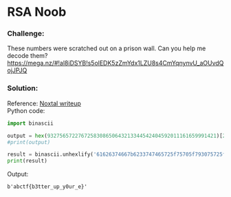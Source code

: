 # RSA Noob
### Challenge:
These numbers were scratched out on a prison wall. Can you help me decode them? https://mega.nz/#!al8iDSYB!s5olEDK5zZmYdx1LZU8s4CmYqnynvU_aOUvdQojJPJQ
### Solution:
Reference: [Noxtal writeup](https://writeups.noxtal.com/posts/2020-05-28-ctflearn120.html)<br />
Python code:
```python
import binascii

output = hex(9327565722767258308650643213344542404592011161659991421)[2:]
#print(output)

result = binascii.unhexlify('61626374667b6233747465725f75705f793075725f657d')
print(result)
```
Output:
```
b'abctf{b3tter_up_y0ur_e}'
```
